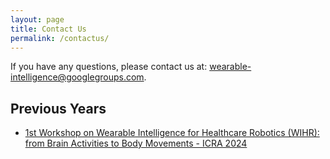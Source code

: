 ```yaml
---
layout: page
title: Contact Us
permalink: /contactus/
---
```


If you have any questions, please contact us at: wearable-intelligence@googlegroups.com.

## Previous Years
- [1st Workshop on Wearable Intelligence for Healthcare Robotics (WIHR): from Brain Activities to Body Movements - ICRA 2024]()
